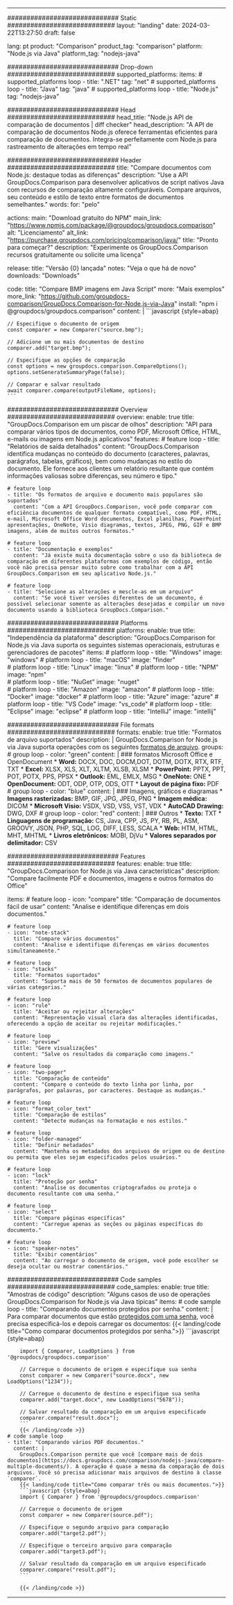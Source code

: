 
---
############################# Static ############################
layout: "landing"
date: 2024-03-22T13:27:50
draft: false

lang: pt
product: "Comparison"
product_tag: "comparison"
platform: "Node.js via Java"
platform_tag: "nodejs-java"

############################# Drop-down ############################
supported_platforms:
  items:
    # supported_platforms loop
    - title: ".NET"
      tag: "net"
    # supported_platforms loop
    - title: "Java"
      tag: "java"
    # supported_platforms loop
    - title: "Node.js"
      tag: "nodejs-java"

############################# Head ############################
head_title: "Node.js API de comparação de documentos | diff checker"
head_description: "A API de comparação de documentos Node.js oferece ferramentas eficientes para comparação de documentos. Integra-se perfeitamente com Node.js para rastreamento de alterações em tempo real"

############################# Header ############################
title: "Compare documentos com Node.js: destaque todas as diferenças"
description: "Use a API GroupDocs.Comparison para desenvolver aplicativos de script nativos Java com recursos de comparação altamente configuráveis. Compare arquivos, seu conteúdo e estilo de texto entre formatos de documentos semelhantes."
words:
  for: "pelo"

actions:
  main: "Download gratuito do NPM"
  main_link: "https://www.npmjs.com/package/@groupdocs/groupdocs.comparison"
  alt: "Licenciamento"
  alt_link: "https://purchase.groupdocs.com/pricing/comparison/java/"
  title: "Pronto para começar?"
  description: "Experimente os GroupDocs.Comparison recursos gratuitamente ou solicite uma licença"

release:
  title: "Versão {0} lançada"
  notes: "Veja o que há de novo"
  downloads: "Downloads"

code:
  title: "Compare BMP imagens em Java Script"
  more: "Mais exemplos"
  more_link: "https://github.com/groupdocs-comparison/GroupDocs.Comparison-for-Node.js-via-Java"
  install: "npm i @groupdocs/groupdocs.comparison"
  content: |
    ```javascript {style=abap}

    // Especifique o documento de origem
    const comparer = new Comparer("source.bmp");

    // Adicione um ou mais documentos de destino
    comparer.add("target.bmp");

    // Especifique as opções de comparação
    const options = new groupdocs.comparison.CompareOptions();
    options.setGenerateSummaryPage(false);

    // Comparar e salvar resultado
    await comparer.compare(outputFileName, options);
    ```

############################# Overview ############################
overview:
  enable: true
  title: "GroupDocs.Comparison em um piscar de olhos"
  description: "API para comparar vários tipos de documentos, como PDF, Microsoft Office, HTML, e-mails ou imagens em Node.js aplicativos"
  features:
    # feature loop
    - title: "Relatórios de saída detalhados"
      content: "GroupDocs.Comparison identifica mudanças no conteúdo do documento (caracteres, palavras, parágrafos, tabelas, gráficos), bem como mudanças no estilo do documento. Ele fornece aos clientes um relatório resultante que contém informações valiosas sobre diferenças, seu número e tipo."

    # feature loop
    - title: "Os formatos de arquivo e documento mais populares são suportados"
      content: "Com a API GroupDocs.Comparison, você pode comparar com eficiência documentos de qualquer formato compatível, como PDF, HTML, e-mail, Microsoft Office Word documentos, Excel planilhas, PowerPoint apresentações, OneNote, Visio diagramas, textos, JPEG, PNG, GIF e BMP imagens, além de muitos outros formatos."

    # feature loop
    - title: "Documentação e exemplos"
      content: "Já existe muita documentação sobre o uso da biblioteca de comparação em diferentes plataformas com exemplos de código, então você não precisa pensar muito sobre como trabalhar com a API GroupDocs.Comparison em seu aplicativo Node.js."

    # feature loop
    - title: "Selecione as alterações e mescle-as em um arquivo"
      content: "Se você tiver versões diferentes de um documento, é possível selecionar somente as alterações desejadas e compilar um novo documento usando a biblioteca GroupDocs.Comparison."

############################# Platforms ############################
platforms:
  enable: true
  title: "Independência da plataforma"
  description: "GroupDocs.Comparison for Node.js via Java suporta os seguintes sistemas operacionais, estruturas e gerenciadores de pacotes"
  items:
    # platform loop
    - title: "Windows"
      image: "windows"
    # platform loop
    - title: "macOS"
      image: "finder"      
    # platform loop
    - title: "Linux"
      image: "linux"
    # platform loop
    - title: "NPM"
      image: "npm"  
    # platform loop
    - title: "NuGet"
      image: "nuget"      
    # platform loop
    - title: "Amazon"
      image: "amazon"
    # platform loop
    - title: "Docker"
      image: "docker"
    # platform loop
    - title: "Azure"
      image: "azure"
    # platform loop
    - title: "VS Code"
      image: "vs_code"
    # platform loop
    - title: "Eclipse"
      image: "eclipse"
    # platform loop
    - title: "IntelliJ"
      image: "intellij"

############################# File formats ############################
formats:
  enable: true
  title: "Formatos de arquivo suportados"
  description: |
    GroupDocs.Comparison for Node.js via Java suporta operações com os seguintes [formatos de arquivo](https://docs.groupdocs.com/comparison/nodejs-java/supported-document-formats/).
  groups:
    # group loop
    - color: "green"
      content: |
        ### formatos Microsoft Office e OpenDocument
        * **Word:** DOCX, DOC, DOCM,DOT, DOTM, DOTX, RTX, RTF, TXT
        * **Excel:** XLSX, XLS, XLT, XLTM, XLSB, XLSM
        * **PowerPoint:** PPTX, PPT, POT, POTX, PPS, PPSX
        * **Outlook:** EML, EMLX, MSG
        * **OneNote:** ONE
        * **OpenDocument:** ODT, ODP, OTP, ODS, OTT
        * **Layout de página fixo:** PDF        
    # group loop
    - color: "blue"
      content: |
        ### Imagens, gráficos e diagramas
        * **Imagens rasterizadas:** BMP, GIF, JPG, JPEG, PNG
        * **Imagem médica:** DICOM
        * **Microsoft Visio:** VSDX, VSD, VSS, VST, VDX
        * **AutoCAD Drawing:** DWG, DXF
      # group loop
    - color: "red"
      content: |
        ### Outros
        * **Texto:** TXT
        * **Linguagens de programação:** CS, Java, CPP, JS, PY, RB, PL, ASM, GROOVY, JSON, PHP, SQL, LOG, DIFF, LESS, SCALA
        * **Web:** HTM, HTML, MHT, MHTML
        * **Livros eletrônicos:** MOBI, DjVu
        * **Valores separados por delimitador:** CSV

############################# Features ############################
features:
  enable: true
  title: "GroupDocs.Comparison for Node.js via Java características"
  description: "Compare facilmente PDF e documentos, imagens e outros formatos do Office"

  items:
    # feature loop
    - icon: "compare"
      title: "Comparação de documentos fácil de usar"
      content: "Analise e identifique diferenças em dois documentos."

    # feature loop
    - icon: "note-stack"
      title: "Compare vários documentos"
      content: "Analise e identifique diferenças em vários documentos simultaneamente."

    # feature loop
    - icon: "stacks"
      title: "Formatos suportados"
      content: "Suporta mais de 50 formatos de documentos populares de várias categorias."

    # feature loop
    - icon: "rule"
      title: "Aceitar ou rejeitar alterações"
      content: "Representação visual clara das alterações identificadas, oferecendo a opção de aceitar ou rejeitar modificações."

    # feature loop
    - icon: "preview"
      title: "Gere visualizações"
      content: "Salve os resultados da comparação como imagens."

    # feature loop
    - icon: "two-pager"
      title: "Comparação de conteúdo"
      content: "Compare o conteúdo do texto linha por linha, por parágrafos, por palavras, por caracteres. Destaque as mudanças."

    # feature loop
    - icon: "format_color_text"
      title: "Comparação de estilos"
      content: "Detecte mudanças na formatação e nos estilos."

    # feature loop
    - icon: "folder-managed"
      title: "Definir metadados"
      content: "Mantenha os metadados dos arquivos de origem ou de destino ou permita que eles sejam especificados pelos usuários."

    # feature loop
    - icon: "lock"
      title: "Proteção por senha"
      content: "Analise os documentos criptografados ou proteja o documento resultante com uma senha."

    # feature loop
    - icon: "select"
      title: "Compare páginas específicas"
      content: "Carregue apenas as seções ou páginas específicas do documento."

    # feature loop
    - icon: "speaker-notes"
      title: "Exibir comentários"
      content: "Ao carregar o documento de origem, você pode escolher se deseja ocultar ou mostrar comentários."

############################# Code samples ############################
code_samples:
  enable: true
  title: "Amostras de código"
  description: "Alguns casos de uso de operações GroupDocs.Comparison for Node.js via Java típicas"
  items:
    # code sample loop
    - title: "Comparando documentos protegidos por senha."
      content: |
        Para comparar documentos que estão [protegidos com uma senha](https://docs.groupdocs.com/comparison/nodejs-java/load-password-protected-documents/), você precisa especificá-los e depois carregar os documentos:
        {{< landing/code title="Como comparar documentos protegidos por senha.">}}
        ```javascript {style=abap}

        import { Comparer, LoadOptions } from '@groupdocs/groupdocs.comparison'

        // Carregue o documento de origem e especifique sua senha
        const comparer = new Comparer("source.docx", new LoadOptions("1234"));

        // Carregue o documento de destino e especifique sua senha
        comparer.add("target.docx", new LoadOptions("5678"));

        // Salvar resultado da comparação em um arquivo especificado
        comparer.compare("result.docx");
        ```
        {{< /landing/code >}}
    # code sample loop
    - title: "Comparando vários PDF documentos."
      content: |
        GroupDocs.Comparison permite que você [compare mais de dois documentos](https://docs.groupdocs.com/comparison/nodejs-java/compare-multiple-documents/). A operação é quase a mesma da comparação de dois arquivos. Você só precisa adicionar mais arquivos de destino à classe `comparer`.
        {{< landing/code title="Como comparar três ou mais documentos.">}}
        ```javascript {style=abap}
        import { Comparer } from '@groupdocs/groupdocs.comparison'

        // Carregue o documento de origem
        const comparer = new Comparer(source.pdf");

        // Especifique o segundo arquivo para comparação
        comparer.add("target2.pdf");

        // Especifique o terceiro arquivo para comparação
        comparer.add("target3.pdf");

        // Salvar resultado da comparação em um arquivo especificado
        comparer.compare("result.pdf");
        ```

        {{< /landing/code >}}

---